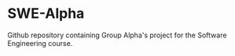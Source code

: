 # SWE-Alpha
Github repository containing Group Alpha's project for the Software Engineering course.
